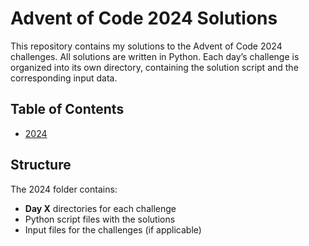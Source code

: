 # Advent of Code 2024 Solutions

This repository contains my solutions to the Advent of Code 2024 challenges. All solutions are written in Python. Each day’s challenge is organized into its own directory, containing the solution script and the corresponding input data.

## Table of Contents

- [2024](./2024)

## Structure

The 2024 folder contains:

- **Day X** directories for each challenge
- Python script files with the solutions
- Input files for the challenges (if applicable)

